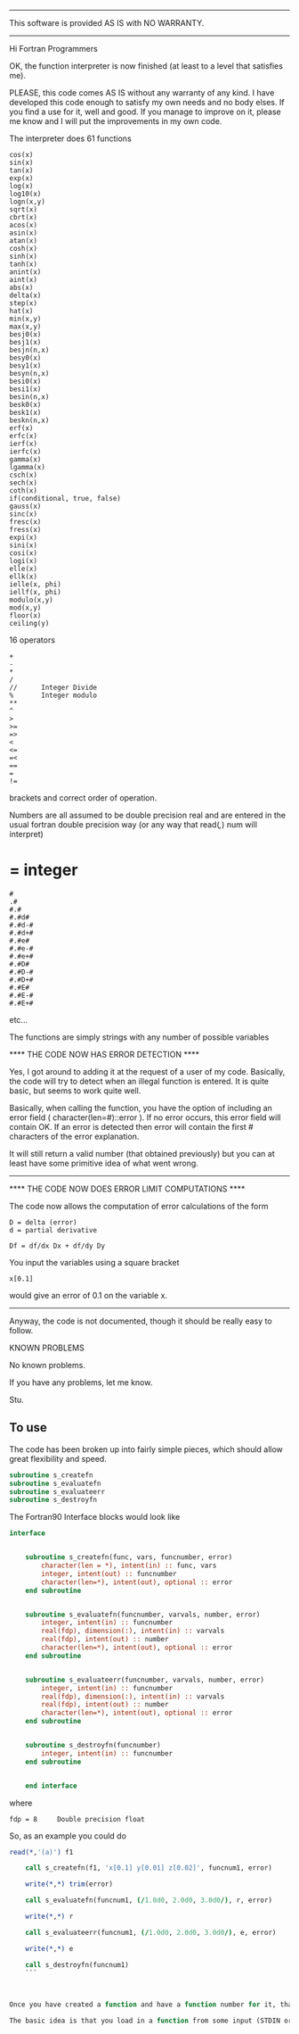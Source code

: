 *********************************************************************

This software is provided AS IS with NO WARRANTY.

*********************************************************************

Hi Fortran Programmers

OK, the function interpreter is now finished (at least to a level that
satisfies me).

PLEASE, this code comes AS IS without any warranty of any kind.  I have
developed this code enough to satisfy my own needs and no body elses. 
If you find a use for it, well and good.  If you manage to improve on
it, please me know and I will put the improvements in my own code.

The interpreter does 61 functions 

    cos(x)
    sin(x)
    tan(x)
    exp(x)
    log(x)
    log10(x)
    logn(x,y)
    sqrt(x)
    cbrt(x)
    acos(x)
    asin(x)
    atan(x)
    cosh(x)
    sinh(x)
    tanh(x)
    anint(x)
    aint(x)
    abs(x)
    delta(x)
    step(x)
    hat(x)
    min(x,y)
    max(x,y)
    besj0(x)
    besj1(x)
    besjn(n,x)
    besy0(x)
    besy1(x)
    besyn(n,x)
    besi0(x)
    besi1(x)
    besin(n,x)
    besk0(x)
    besk1(x)
    beskn(n,x)
    erf(x)
    erfc(x)
    ierf(x)
    ierfc(x)
    gamma(x)
    lgamma(x)
    csch(x)
    sech(x)
    coth(x)
    if(conditional, true, false)
    gauss(x)
    sinc(x)
    fresc(x)
    fress(x)
    expi(x)
    sini(x)
    cosi(x)
    logi(x)
    elle(x)
    ellk(x)
    ielle(x, phi)
    iellf(x, phi)
    modulo(x,y)
    mod(x,y)
    floor(x)
    ceiling(y)

16 operators

    +
    -
    *
    /
    //		Integer Divide
    %		Integer modulo
    **
    ^
    >
    >=
    =>
    <
    <=
    =<
    ==
    =
    !=

brackets and correct order of operation.

Numbers are all assumed to be double precision real and are entered in
the usual fortran double precision way (or any way that read(*,*) num
will interpret)

# = integer

	#
	.#
	#.#
	#.#d#
	#.#d-#
	#.#d+#
	#.#e#
	#.#e-#
	#.#e+#
	#.#D#
	#.#D-#
	#.#D+#
	#.#E#
	#.#E-#
	#.#E+#

etc...

The functions are simply strings with any number of possible variables



****  THE CODE NOW HAS ERROR DETECTION  ****

Yes, I got around to adding it at the request of a user of my code.
Basically, the code will try to detect when an illegal function is
entered.  It is quite basic, but seems to work quite well.

Basically, when calling the function, you have the option of
including an error field ( character(len=#)::error ).  If no error
occurs, this error field will contain OK.  If an error is detected
then error will contain the first # characters of the error explanation.

It will still return a valid number (that obtained previously) but you
can at least have some primitive idea of what went wrong.

********************************************



****  THE CODE NOW DOES ERROR LIMIT COMPUTATIONS  ****

The code now allows the computation of error calculations of the form

	D = delta (error)
	d = partial derivative

	Df = df/dx Dx + df/dy Dy

You input the variables using a square bracket

	x[0.1]

would give an error of 0.1 on the variable x.

******************************************************



Anyway, the code is not documented, though it should be really easy to
follow.



KNOWN PROBLEMS

No known problems.


If you have any problems, let me know.

Stu.

## To use

The code has been broken up into fairly simple pieces, which should allow
great flexibility and speed.

```fortran
subroutine s_createfn
subroutine s_evaluatefn
subroutine s_evaluateerr
subroutine s_destroyfn
```

The Fortran90 Interface blocks would look like

```fortran
interface


	subroutine s_createfn(func, vars, funcnumber, error)
		character(len = *), intent(in) :: func, vars
		integer, intent(out) :: funcnumber
		character(len=*), intent(out), optional :: error
	end subroutine


	subroutine s_evaluatefn(funcnumber, varvals, number, error)
		integer, intent(in) :: funcnumber
		real(fdp), dimension(:), intent(in) :: varvals
		real(fdp), intent(out) :: number
		character(len=*), intent(out), optional :: error
	end subroutine


	subroutine s_evaluateerr(funcnumber, varvals, number, error)
		integer, intent(in) :: funcnumber
		real(fdp), dimension(:), intent(in) :: varvals
		real(fdp), intent(out) :: number
		character(len=*), intent(out), optional :: error
	end subroutine


	subroutine s_destroyfn(funcnumber)
		integer, intent(in) :: funcnumber
	end subroutine


	end interface
```

where

	fdp = 8		Double precision float

So, as an example you could do

```	fortran
read(*,'(a)') f1

	call s_createfn(f1, 'x[0.1] y[0.01] z[0.02]', funcnum1, error)

	write(*,*) trim(error)

	call s_evaluatefn(funcnum1, (/1.0d0, 2.0d0, 3.0d0/), r, error)

	write(*,*) r

	call s_evaluateerr(funcnum1, (/1.0d0, 2.0d0, 3.0d0/), e, error)

	write(*,*) e

	call s_destroyfn(funcnum1)
    ```



Once you have created a function and have a function number for it, that function will remained stored in memory in an optimised fashon until you destroy it or exit the program.

The basic idea is that you load in a function from some input (STDIN or text file) and call s_createfn which basically parses the text function into an internal representation for fast execution.  Then, whenever you need that function computed for various values of the input variables, you call s_evaluatefn.  Once you have finished, you call s_destroyfn and exit the program.



